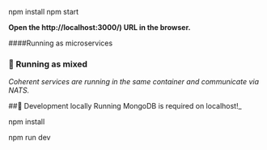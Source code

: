  
npm install
npm start
 

**Open the http://localhost:3000/) URL in the browser.**

 

####Running as microservices
 

### :hotel: Running as mixed
_Coherent services are running in the same container and communicate via NATS._
  

##:wrench: Development locally
Running MongoDB is required on localhost!_

npm install
 
npm run dev
 

 